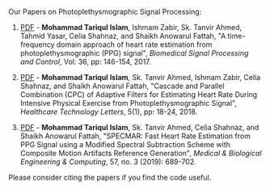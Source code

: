
Our Papers on Photoplethysmographic Signal Processing:

1. [PDF](https://arxiv.org/abs/1704.00224) - **Mohammad Tariqul Islam**, Ishmam Zabir, Sk. Tanvir Ahmed, Tahmid Yasar, Celia Shahnaz, 
and Shaikh Anowarul Fattah, "A time-frequency domain approach of heart rate estimation from 
photoplethysmographic (PPG) signal", *Biomedical Signal Processing and Control*, Vol: 36, pp: 146-154, 2017.

2. [PDF](https://digital-library.theiet.org/content/journals/10.1049/htl.2017.0027) - **Mohammad Tariqul Islam**, Sk. Tanvir Ahmed, 
Ishmam Zabir, Celia Shahnaz,  and Shaikh Anowarul Fattah, "Cascade and Parallel Combination (CPC) of Adaptive Filters for 
Estimating Heart Rate During Intensive Physical Exercise from Photoplethysmographic Signal", 
*Healthcare Technology Letters*, 5(1), pp: 18-24, 2018.

3. [PDF](https://arxiv.org/abs/1810.06196) - **Mohammad Tariqul Islam**, Sk. Tanvir Ahmed, Celia Shahnaz, and Shaikh Anowarul Fattah, "SPECMAR: Fast Heart Rate Estimation from PPG Signal using a Modified Spectral Subtraction Scheme with Composite Motion Artifacts Reference Generation", *Medical & Biological Engineering & Computing*, 57, no. 3 (2019): 689-702.

Please consider citing the papers if you find the code useful.
